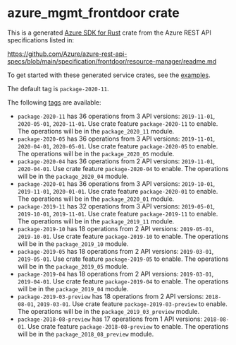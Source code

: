# azure_mgmt_frontdoor crate

This is a generated [Azure SDK for Rust](https://github.com/Azure/azure-sdk-for-rust) crate from the Azure REST API specifications listed in:

https://github.com/Azure/azure-rest-api-specs/blob/main/specification/frontdoor/resource-manager/readme.md

To get started with these generated service crates, see the [examples](https://github.com/Azure/azure-sdk-for-rust/blob/main/services/README.md#examples).

The default tag is `package-2020-11`.

The following [tags](https://github.com/Azure/azure-sdk-for-rust/blob/main/services/tags.md) are available:

- `package-2020-11` has 36 operations from 3 API versions: `2019-11-01`, `2020-05-01`, `2020-11-01`. Use crate feature `package-2020-11` to enable. The operations will be in the `package_2020_11` module.
- `package-2020-05` has 36 operations from 3 API versions: `2019-11-01`, `2020-04-01`, `2020-05-01`. Use crate feature `package-2020-05` to enable. The operations will be in the `package_2020_05` module.
- `package-2020-04` has 36 operations from 2 API versions: `2019-11-01`, `2020-04-01`. Use crate feature `package-2020-04` to enable. The operations will be in the `package_2020_04` module.
- `package-2020-01` has 36 operations from 3 API versions: `2019-10-01`, `2019-11-01`, `2020-01-01`. Use crate feature `package-2020-01` to enable. The operations will be in the `package_2020_01` module.
- `package-2019-11` has 32 operations from 3 API versions: `2019-05-01`, `2019-10-01`, `2019-11-01`. Use crate feature `package-2019-11` to enable. The operations will be in the `package_2019_11` module.
- `package-2019-10` has 18 operations from 2 API versions: `2019-05-01`, `2019-10-01`. Use crate feature `package-2019-10` to enable. The operations will be in the `package_2019_10` module.
- `package-2019-05` has 18 operations from 2 API versions: `2019-03-01`, `2019-05-01`. Use crate feature `package-2019-05` to enable. The operations will be in the `package_2019_05` module.
- `package-2019-04` has 18 operations from 2 API versions: `2019-03-01`, `2019-04-01`. Use crate feature `package-2019-04` to enable. The operations will be in the `package_2019_04` module.
- `package-2019-03-preview` has 18 operations from 2 API versions: `2018-08-01`, `2019-03-01`. Use crate feature `package-2019-03-preview` to enable. The operations will be in the `package_2019_03_preview` module.
- `package-2018-08-preview` has 17 operations from 1 API versions: `2018-08-01`. Use crate feature `package-2018-08-preview` to enable. The operations will be in the `package_2018_08_preview` module.